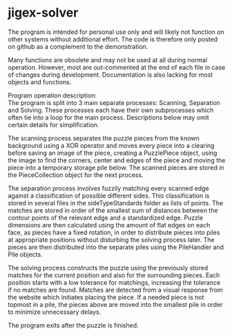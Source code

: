 # jigex-solver

The program is intended for personal use only and will likely not function on other systems without additional effort. The code is therefore only posted on github as a complement to the demonstration.

Many functions are obsolete and may not be used at all during normal operation. However, most are out-commented at the end of each file in case of changes during development. Documentation is also lacking for most objects and functions.

Program operation description: <br />
The program is split into 3 main separate processes: Scanning, Separation and Solving. These processes each have their own subprocesses which often tie into a loop for the main process. Descriptions below may omit certain details for simplification.

The scanning process separates the puzzle pieces from the known background using a XOR operator and moves every piece into a clearing before saving an image of the piece, creating a PuzzlePiece object, using the image to find the corners, center and edges of the piece and moving the piece into a temporary storage pile below. The scanned pieces are stored in the PieceCollection object for the next process.

The separation process involves fuzzily matching every scanned edge against a classification of possible different sides. This classification is stored in several files in the sideTypeStandards folder as lists of points. The matches are stored in order of the smallest sum of distances between the contour points of the relevant edge and a standardized edge. Puzzle dimensions are then calculated using the amount of flat edges on each face, as pieces have a fixed rotation, in order to distribute pieces into piles at appropriate positions without disturbing the solving process later. The pieces are then distributed into the separate piles using the PileHandler and Pile objects.

The solving process constructs the puzzle using the previously stored matches for the current position and also for the surrounding pieces. Each position starts with a low tolerance for matchings, increasing the tolerance if no matches are found. Matches are detected from a visual response from the website which initiates placing the piece. If a needed piece is not topmost in a pile, the pieces above are moved into the smallest pile in order to minimize unnecessary delays.

The program exits after the puzzle is finished.
